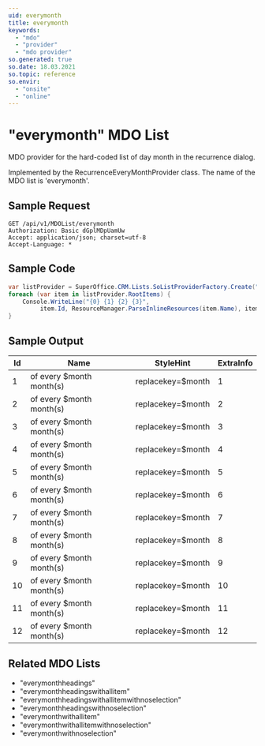 ```yaml
---
uid: everymonth
title: everymonth
keywords:
  - "mdo"
  - "provider"
  - "mdo provider"
so.generated: true
so.date: 18.03.2021
so.topic: reference
so.envir:
  - "onsite"
  - "online"
---
```


# "everymonth" MDO List
MDO provider for the hard-coded list of day month in the recurrence dialog.



Implemented by the <see cref="T:SuperOffice.CRM.Lists.RecurrenceEveryMonthProvider">RecurrenceEveryMonthProvider</see> class.
The name of the MDO list is 'everymonth'.




## Sample Request

```http!
GET /api/v1/MDOList/everymonth
Authorization: Basic dGplMDpUamUw
Accept: application/json; charset=utf-8
Accept-Language: *

```

## Sample Code
```cs
var listProvider = SuperOffice.CRM.Lists.SoListProviderFactory.Create("everymonth", forceFlatList: true);
foreach (var item in listProvider.RootItems) {
    Console.WriteLine("{0} {1} {2} {3}", 
         item.Id, ResourceManager.ParseInlineResources(item.Name), item.StyleHint, item.ExtraInfo);
}
```

## Sample Output

|Id   | Name  |StyleHint|ExtraInfo |
| --- | ----- | ------- | -------- |
|1|of every $month month(s)|replacekey=$month|1|
|2|of every $month month(s)|replacekey=$month|2|
|3|of every $month month(s)|replacekey=$month|3|
|4|of every $month month(s)|replacekey=$month|4|
|5|of every $month month(s)|replacekey=$month|5|
|6|of every $month month(s)|replacekey=$month|6|
|7|of every $month month(s)|replacekey=$month|7|
|8|of every $month month(s)|replacekey=$month|8|
|9|of every $month month(s)|replacekey=$month|9|
|10|of every $month month(s)|replacekey=$month|10|
|11|of every $month month(s)|replacekey=$month|11|
|12|of every $month month(s)|replacekey=$month|12|


## Related MDO Lists

* "everymonthheadings"
* "everymonthheadingswithallitem"
* "everymonthheadingswithallitemwithnoselection"
* "everymonthheadingswithnoselection"
* "everymonthwithallitem"
* "everymonthwithallitemwithnoselection"
* "everymonthwithnoselection"
